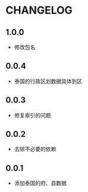 # CHANGELOG

## 1.0.0
* 修改包名

## 0.0.4
* 泰国的行政区划数据具体到区

## 0.0.3
* 修复索引的问题

## 0.0.2

* 去除不必要的依赖

## 0.0.1

* 添加泰国的府、县数据
